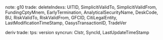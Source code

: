 note:
g10 trade:
deleteIndexs: UITID, SimplicitiValidTo, SimplicitiValidFrom, FundingCptyMnem, EarlyTermination, AnalyticalSecurityName, DeskCode, BU, RiskValidTo, RiskValidFrom, GFCID, CitiLegalEntity, LastModificationTimeStamp,  OasysTransactionID, TradeVer

deriv trade:
tps: version
syncrun: Clstr, SyncId, LastUpdateTimeStamp
